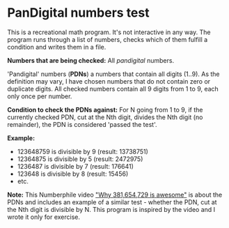 # PanDigital numbers test
This is a recreational math program.
It's not interactive in any way. The program runs through a list of numbers, checks which of them fulfill a condition and writes them in a file.

**Numbers that are being checked:**
All *pandigital* numbers.

'Pandigital' numbers (**PDNs**) a numbers that contain all digits (1..9). As the definition may vary, I have chosen numbers that do not contain zero or duplicate digits. All checked numbers contain all 9 digits from 1 to 9, each only once per number.

**Condition to check the PDNs against:**
For N going from 1 to 9, if the currently checked PDN, cut at the Nth digit, divides the Nth digit (no remainder), the PDN is considered 'passed the test'.

**Example:**
- 123648759 is divisible by 9 (result: 13738751)
- 12364875 is divisible by 5 (result: 2472975)
- 1236487 is divisible by 7 (result: 176641)
- 123648 is divisible by 8 (result: 15456)
- etc.

**Note:**
This Numberphile video ["Why 381,654,729 is awesome"](https://www.youtube.com/watch?v=gaVMrqzb91w) is about the PDNs and includes an example of a similar test - whether the PDN, cut at the Nth digit is divisible by N.
This program is inspired by the video and I wrote it only for exercise. 
